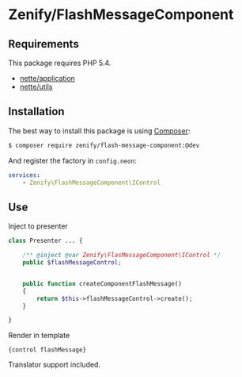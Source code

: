 # Zenify/FlashMessageComponent


## Requirements

This package requires PHP 5.4.

- [nette/application](https://github.com/nette/application/)
- [nette/utils](https://github.com/nette/utils/)


## Installation

The best way to install this package is using [Composer](http://getcomposer.org/):

```sh
$ composer require zenify/flash-message-component:@dev
```

And register the factory in `config.neon`:

```yaml
services:
	- Zenify\FlashMessageComponent\IControl
```


## Use

Inject to presenter

```php
class Presenter ... {

	/** @inject @var Zenify\FlasMessageComponent\IControl */
	public $flashMessageControl;


	public function createComponentFlashMessage()
	{
		return $this->flashMessageControl->create();
	}

}
```

Render in template

```smarty
{control flashMessage}
```

Translator support included.
